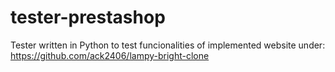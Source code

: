 # tester-prestashop
Tester written in Python to test funcionalities of implemented website under: https://github.com/ack2406/lampy-bright-clone
